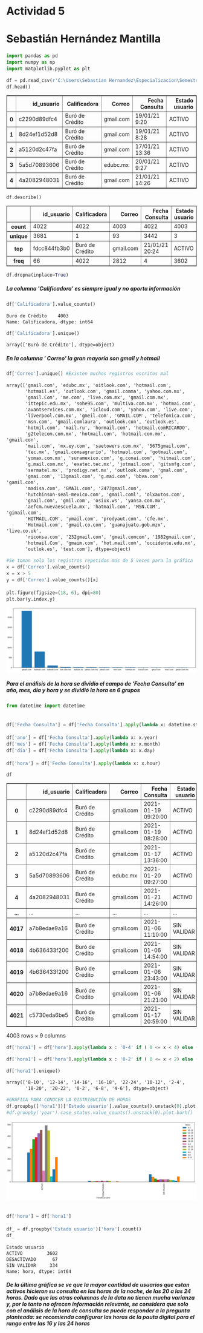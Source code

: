 # Actividad 5
# Sebastián Hernández Mantilla


```python
import pandas as pd
import numpy as np
import matplotlib.pyplot as plt

```


```python
df = pd.read_csv(r'C:\Users\Sebastian Hernandez\Especializacion\Semestre2\Decisiones_incertidumbre\practicas\Actividad5\datos_horas_conexion.csv',';')
df.head()
```




<div>
<style scoped>
    .dataframe tbody tr th:only-of-type {
        vertical-align: middle;
    }

    .dataframe tbody tr th {
        vertical-align: top;
    }

    .dataframe thead th {
        text-align: right;
    }
</style>
<table border="1" class="dataframe">
  <thead>
    <tr style="text-align: right;">
      <th></th>
      <th>id_usuario</th>
      <th>Calificadora</th>
      <th>Correo</th>
      <th>Fecha Consulta</th>
      <th>Estado usuario</th>
    </tr>
  </thead>
  <tbody>
    <tr>
      <th>0</th>
      <td>c2290d89dfc4</td>
      <td>Buró de Crédito</td>
      <td>gmail.com</td>
      <td>19/01/21 9:20</td>
      <td>ACTIVO</td>
    </tr>
    <tr>
      <th>1</th>
      <td>8d24ef1d52d8</td>
      <td>Buró de Crédito</td>
      <td>gmail.com</td>
      <td>19/01/21 8:28</td>
      <td>ACTIVO</td>
    </tr>
    <tr>
      <th>2</th>
      <td>a5120d2c47fa</td>
      <td>Buró de Crédito</td>
      <td>gmail.com</td>
      <td>17/01/21 13:36</td>
      <td>ACTIVO</td>
    </tr>
    <tr>
      <th>3</th>
      <td>5a5d70893606</td>
      <td>Buró de Crédito</td>
      <td>edubc.mx</td>
      <td>20/01/21 9:27</td>
      <td>ACTIVO</td>
    </tr>
    <tr>
      <th>4</th>
      <td>4a2082948031</td>
      <td>Buró de Crédito</td>
      <td>gmail.com</td>
      <td>21/01/21 14:26</td>
      <td>ACTIVO</td>
    </tr>
  </tbody>
</table>
</div>




```python
df.describe()
```




<div>
<style scoped>
    .dataframe tbody tr th:only-of-type {
        vertical-align: middle;
    }

    .dataframe tbody tr th {
        vertical-align: top;
    }

    .dataframe thead th {
        text-align: right;
    }
</style>
<table border="1" class="dataframe">
  <thead>
    <tr style="text-align: right;">
      <th></th>
      <th>id_usuario</th>
      <th>Calificadora</th>
      <th>Correo</th>
      <th>Fecha Consulta</th>
      <th>Estado usuario</th>
    </tr>
  </thead>
  <tbody>
    <tr>
      <th>count</th>
      <td>4022</td>
      <td>4022</td>
      <td>4003</td>
      <td>4022</td>
      <td>4003</td>
    </tr>
    <tr>
      <th>unique</th>
      <td>3681</td>
      <td>1</td>
      <td>93</td>
      <td>3442</td>
      <td>3</td>
    </tr>
    <tr>
      <th>top</th>
      <td>fdcc844fb3b0</td>
      <td>Buró de Crédito</td>
      <td>gmail.com</td>
      <td>21/01/21 20:24</td>
      <td>ACTIVO</td>
    </tr>
    <tr>
      <th>freq</th>
      <td>66</td>
      <td>4022</td>
      <td>2812</td>
      <td>4</td>
      <td>3602</td>
    </tr>
  </tbody>
</table>
</div>




```python
df.dropna(inplace=True)
```

##### La columna 'Calificadora' es siempre igual y no aporta información 


```python
df['Calificadora'].value_counts()
```




    Buró de Crédito    4003
    Name: Calificadora, dtype: int64




```python
df['Calificadora'].unique()
```




    array(['Buró de Crédito'], dtype=object)



##### En la columna ' Correo' la gran mayoría son gmail y hotmail 


```python
df['Correo'].unique() #Existen muchos registros escritos mal
```




    array(['gmail.com', 'edubc.mx', 'oitlook.com', 'hotmail.com',
           'hotmail.es', 'outlook.com', 'gmail.comma', 'yahoo.com.mx',
           'gmail.Com', 'me.com', 'live.com.mx', 'gmail.com.mx',
           'ittepic.edu.mx', 'sohe95.com', 'multiva.com.mx', 'hotmai.com',
           'avantservices.com.mx', 'icloud.com', 'yahoo.com', 'live.com',
           'liverpool.com.mx', 'gmeil.com', 'GMAIL.COM', 'telefonica.com',
           'msn.com', 'gmail.comlaura', 'outlook.con', 'outlook.es',
           'hotmil.com', 'mail.ru', 'hormail.com', 'hotmail.comRICARDO',
           'g2telecom.com.mx', 'hotmail.con', 'hotmail.com.mx', 'gmail.con',
           'mail.com', 'mx.ey.com', 'saetowers.com.mx', '5675gmail.com',
           'tec.mx', 'gmail.comsagrario', 'hotmaol.com', 'gotmail.com',
           'yomax.com.mx', 'suramexico.com', 'g.conai.com', 'hitmail.com',
           'g.mail.com.mx', 'exatec.tec.mx', 'jotmail.com', 'gitsmfg.com',
           'sermatel.mx', 'prodigy.net.mx', 'outlook.coma', 'gmal.com',
           'gmai.com', '13gmail.com', 'g.mai.com', 'bbva.com', 'gamil.com',
           'madisa.com', 'GMAIL.com', '2473gmail.com',
           'hutchinson-seal-mexico.com', 'gmail.coml', 'olxautos.com',
           'gnail.com', 'gmil.com', 'osiux.ws', 'yansa.com.mx',
           'aefcm.nuevaescuela.mx', 'hatmail.com', 'MSN.COM', 'gimail.com',
           'HOTMAIL.COM', 'ymail.com', 'prodyaut.com', 'cfe.mx',
           'Hotmail.com', 'gmail.co.com', 'guanajuato.gob.mzx', 'live.co.uk',
           'riconsa.com', '232gmail.com', 'gmail.comcom', '1982gmail.com',
           'hotmail.Com', 'gmaim.com', 'hot.mail.com', 'occidente.edu.mx',
           'outlok.es', 'test.com'], dtype=object)




```python
#Se toman solo los registros repetidos mas de 5 veces para la gráfica
x = df['Correo'].value_counts()
x = x > 5
y = df['Correo'].value_counts()[x]

plt.figure(figsize=(18, 6), dpi=80)
plt.bar(y.index,y)
```

![](imagenes/Captura1.PNG)

##### Para el análisis de la hora se dividio el campo de 'Fecha Consulta' en año, mes, día y hora y se dividió la hora en 6 grupos 


```python
from datetime import datetime


df['Fecha Consulta'] = df['Fecha Consulta'].apply(lambda x: datetime.strptime(x, "%d/%m/%y %H:%M") )

df['ano'] = df['Fecha Consulta'].apply(lambda x: x.year)
df['mes'] = df['Fecha Consulta'].apply(lambda x: x.month)
df['dia'] = df['Fecha Consulta'].apply(lambda x: x.day)

df['hora'] = df['Fecha Consulta'].apply(lambda x: x.hour)
```


```python
df
```




<div>
<style scoped>
    .dataframe tbody tr th:only-of-type {
        vertical-align: middle;
    }

    .dataframe tbody tr th {
        vertical-align: top;
    }

    .dataframe thead th {
        text-align: right;
    }
</style>
<table border="1" class="dataframe">
  <thead>
    <tr style="text-align: right;">
      <th></th>
      <th>id_usuario</th>
      <th>Calificadora</th>
      <th>Correo</th>
      <th>Fecha Consulta</th>
      <th>Estado usuario</th>
      <th>ano</th>
      <th>mes</th>
      <th>dia</th>
      <th>hora</th>
    </tr>
  </thead>
  <tbody>
    <tr>
      <th>0</th>
      <td>c2290d89dfc4</td>
      <td>Buró de Crédito</td>
      <td>gmail.com</td>
      <td>2021-01-19 09:20:00</td>
      <td>ACTIVO</td>
      <td>2021</td>
      <td>1</td>
      <td>19</td>
      <td>9</td>
    </tr>
    <tr>
      <th>1</th>
      <td>8d24ef1d52d8</td>
      <td>Buró de Crédito</td>
      <td>gmail.com</td>
      <td>2021-01-19 08:28:00</td>
      <td>ACTIVO</td>
      <td>2021</td>
      <td>1</td>
      <td>19</td>
      <td>8</td>
    </tr>
    <tr>
      <th>2</th>
      <td>a5120d2c47fa</td>
      <td>Buró de Crédito</td>
      <td>gmail.com</td>
      <td>2021-01-17 13:36:00</td>
      <td>ACTIVO</td>
      <td>2021</td>
      <td>1</td>
      <td>17</td>
      <td>13</td>
    </tr>
    <tr>
      <th>3</th>
      <td>5a5d70893606</td>
      <td>Buró de Crédito</td>
      <td>edubc.mx</td>
      <td>2021-01-20 09:27:00</td>
      <td>ACTIVO</td>
      <td>2021</td>
      <td>1</td>
      <td>20</td>
      <td>9</td>
    </tr>
    <tr>
      <th>4</th>
      <td>4a2082948031</td>
      <td>Buró de Crédito</td>
      <td>gmail.com</td>
      <td>2021-01-21 14:26:00</td>
      <td>ACTIVO</td>
      <td>2021</td>
      <td>1</td>
      <td>21</td>
      <td>14</td>
    </tr>
    <tr>
      <th>...</th>
      <td>...</td>
      <td>...</td>
      <td>...</td>
      <td>...</td>
      <td>...</td>
      <td>...</td>
      <td>...</td>
      <td>...</td>
      <td>...</td>
    </tr>
    <tr>
      <th>4017</th>
      <td>a7b8edae9a16</td>
      <td>Buró de Crédito</td>
      <td>gmail.com</td>
      <td>2021-01-06 11:10:00</td>
      <td>SIN VALIDAR</td>
      <td>2021</td>
      <td>1</td>
      <td>6</td>
      <td>11</td>
    </tr>
    <tr>
      <th>4018</th>
      <td>4b636433f200</td>
      <td>Buró de Crédito</td>
      <td>gmail.com</td>
      <td>2021-01-06 14:54:00</td>
      <td>SIN VALIDAR</td>
      <td>2021</td>
      <td>1</td>
      <td>6</td>
      <td>14</td>
    </tr>
    <tr>
      <th>4019</th>
      <td>4b636433f200</td>
      <td>Buró de Crédito</td>
      <td>gmail.com</td>
      <td>2021-01-06 23:43:00</td>
      <td>SIN VALIDAR</td>
      <td>2021</td>
      <td>1</td>
      <td>6</td>
      <td>23</td>
    </tr>
    <tr>
      <th>4020</th>
      <td>a7b8edae9a16</td>
      <td>Buró de Crédito</td>
      <td>gmail.com</td>
      <td>2021-01-06 21:21:00</td>
      <td>SIN VALIDAR</td>
      <td>2021</td>
      <td>1</td>
      <td>6</td>
      <td>21</td>
    </tr>
    <tr>
      <th>4021</th>
      <td>c5730eda6be5</td>
      <td>Buró de Crédito</td>
      <td>gmail.com</td>
      <td>2021-01-17 20:59:00</td>
      <td>SIN VALIDAR</td>
      <td>2021</td>
      <td>1</td>
      <td>17</td>
      <td>20</td>
    </tr>
  </tbody>
</table>
<p>4003 rows × 9 columns</p>
</div>




```python
df['hora1'] = df['hora'].apply(lambda x : '0-4' if ( 0 <= x < 4) else ( '4-8' if ( 4 <= x < 8) else ('8-12' if (8 <= x <12) else ('12-16' if (12 <= x < 16) else('16-20' if (16 <= x <20) else ('20-24'))))))
```


```python
df['hora1'] = df['hora'].apply(lambda x : '0-2' if ( 0 <= x < 2) else ( '2-4' if ( 2 <= x < 4) else ('4-6' if (4 <= x <6) else ('6-8' if (6 <= x < 8) else('8-10' if (8 <= x <10) else('10-12' if(10 <= x < 12) else('12-14' if(12 <= x < 14) else('14-16' if(14 <=x < 16) else('16-18' if(16<=x<18) else('18-20' if(18<=x<20) else('20-22' if(20<=x<22) else('22-24')) )))) ) )))))
```


```python
df['hora1'].unique()
```




    array(['8-10', '12-14', '14-16', '16-18', '22-24', '10-12', '2-4',
           '18-20', '20-22', '0-2', '6-8', '4-6'], dtype=object)




```python
#GRÁFICA PARA CONOCER LA DISTRIBUCIÓN DE HORAS 
df.groupby(['hora1'])['Estado usuario'].value_counts().unstack(0).plot.bar(figsize=(18,6))
#df.groupby('year').case_status.value_counts().unstack(0).plot.barh()
```

![](imagenes/Captura2.PNG)


```python

df['hora'] = df['hora1']

df_ = df.groupby('Estado usuario')['hora'].count()
df_
```




    Estado usuario
    ACTIVO         3602
    DESACTIVADO      67
    SIN VALIDAR     334
    Name: hora, dtype: int64



##### De la última gráfica se ve que la mayor cantidad de usuarios que estan activos hicieron su consulta en las horas de la noche, de las 20 a las 24 horas. Dado que las otras columnas de la data no tienen mucha varianza y, por lo tanto no ofrecen información relevante, se considera que solo con el análisis de la hora de consulta se puede responder a la pregunta planteada: se recomienda configurar las horas de la pauta digital para el rango entre las 16 y las 24 horas


```python

```
